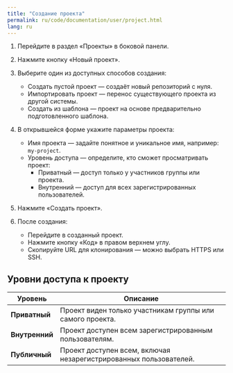 ```yaml
---
title: "Создание проекта"
permalink: ru/code/documentation/user/project.html
lang: ru
---
```


1. Перейдите в раздел «Проекты» в боковой панели.

1. Нажмите кнопку «Новый проект».

1. Выберите один из доступных способов создания:
   - Создать пустой проект — создаёт новый репозиторий с нуля.
   - Импортировать проект — перенос существующего проекта из другой системы.
   - Создать из шаблона — проект на основе предварительно подготовленного шаблона.

1. В открывшейся форме укажите параметры проекта:
   - Имя проекта — задайте понятное и уникальное имя, например: `my-project`.
   - Уровень доступа — определите, кто сможет просматривать проект:
     - Приватный — доступ только у участников группы или проекта.
     - Внутренний — доступ для всех зарегистрированных пользователей.

1. Нажмите «Создать проект».

1. После создания:
   - Перейдите в созданный проект.
   - Нажмите кнопку «Код» в правом верхнем углу.
   - Скопируйте URL для клонирования — можно выбрать HTTPS или SSH.

## Уровни доступа к проекту

| Уровень       | Описание                                                                 |
|---------------|--------------------------------------------------------------------------|
| **Приватный** | Проект виден только участникам группы или самого проекта.               |
| **Внутренний**| Проект доступен всем зарегистрированным пользователям.                  |
| **Публичный** | Проект доступен всем, включая незарегистрированных пользователей.       |
